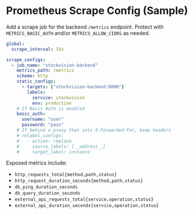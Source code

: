 # Prometheus Scrape Config (Sample)

Add a scrape job for the backend `/metrics` endpoint. Protect with `METRICS_BASIC_AUTH` and/or `METRICS_ALLOW_CIDRS` as needed.

```yaml
global:
  scrape_interval: 15s

scrape_configs:
  - job_name: "stockvision-backend"
    metrics_path: /metrics
    scheme: http
    static_configs:
      - targets: ["stockvision-backend:8000"]
        labels:
          service: stockvision
          env: production
    # If Basic Auth is enabled
    basic_auth:
      username: "user"
      password: "pass"
    # If behind a proxy that sets X-Forwarded-For, keep headers
    # relabel_configs:
    #   - action: replace
    #     source_labels: [__address__]
    #     target_label: instance
```

Exposed metrics include:
- `http_requests_total{method,path,status}`
- `http_request_duration_seconds{method,path,status}`
- `db_ping_duration_seconds`
- `db_query_duration_seconds`
- `external_api_requests_total{service,operation,status}`
- `external_api_duration_seconds{service,operation,status}`

